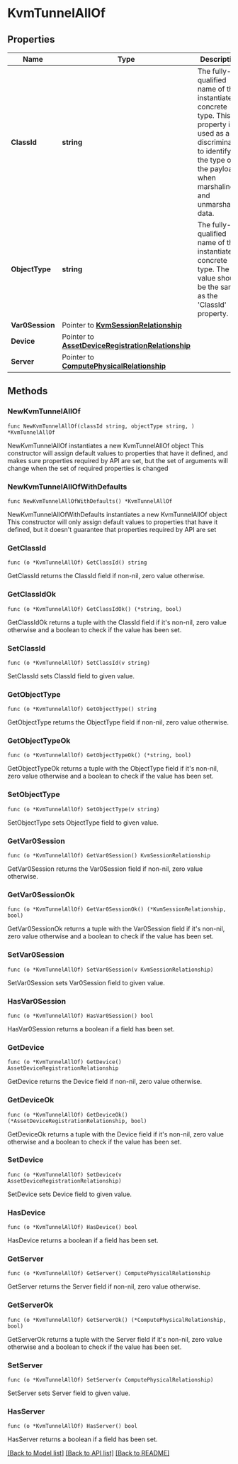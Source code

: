 # KvmTunnelAllOf

## Properties

Name | Type | Description | Notes
------------ | ------------- | ------------- | -------------
**ClassId** | **string** | The fully-qualified name of the instantiated, concrete type. This property is used as a discriminator to identify the type of the payload when marshaling and unmarshaling data. | [default to "kvm.Tunnel"]
**ObjectType** | **string** | The fully-qualified name of the instantiated, concrete type. The value should be the same as the &#39;ClassId&#39; property. | [default to "kvm.Tunnel"]
**Var0Session** | Pointer to [**KvmSessionRelationship**](kvm.Session.Relationship.md) |  | [optional] 
**Device** | Pointer to [**AssetDeviceRegistrationRelationship**](asset.DeviceRegistration.Relationship.md) |  | [optional] 
**Server** | Pointer to [**ComputePhysicalRelationship**](compute.Physical.Relationship.md) |  | [optional] 

## Methods

### NewKvmTunnelAllOf

`func NewKvmTunnelAllOf(classId string, objectType string, ) *KvmTunnelAllOf`

NewKvmTunnelAllOf instantiates a new KvmTunnelAllOf object
This constructor will assign default values to properties that have it defined,
and makes sure properties required by API are set, but the set of arguments
will change when the set of required properties is changed

### NewKvmTunnelAllOfWithDefaults

`func NewKvmTunnelAllOfWithDefaults() *KvmTunnelAllOf`

NewKvmTunnelAllOfWithDefaults instantiates a new KvmTunnelAllOf object
This constructor will only assign default values to properties that have it defined,
but it doesn't guarantee that properties required by API are set

### GetClassId

`func (o *KvmTunnelAllOf) GetClassId() string`

GetClassId returns the ClassId field if non-nil, zero value otherwise.

### GetClassIdOk

`func (o *KvmTunnelAllOf) GetClassIdOk() (*string, bool)`

GetClassIdOk returns a tuple with the ClassId field if it's non-nil, zero value otherwise
and a boolean to check if the value has been set.

### SetClassId

`func (o *KvmTunnelAllOf) SetClassId(v string)`

SetClassId sets ClassId field to given value.


### GetObjectType

`func (o *KvmTunnelAllOf) GetObjectType() string`

GetObjectType returns the ObjectType field if non-nil, zero value otherwise.

### GetObjectTypeOk

`func (o *KvmTunnelAllOf) GetObjectTypeOk() (*string, bool)`

GetObjectTypeOk returns a tuple with the ObjectType field if it's non-nil, zero value otherwise
and a boolean to check if the value has been set.

### SetObjectType

`func (o *KvmTunnelAllOf) SetObjectType(v string)`

SetObjectType sets ObjectType field to given value.


### GetVar0Session

`func (o *KvmTunnelAllOf) GetVar0Session() KvmSessionRelationship`

GetVar0Session returns the Var0Session field if non-nil, zero value otherwise.

### GetVar0SessionOk

`func (o *KvmTunnelAllOf) GetVar0SessionOk() (*KvmSessionRelationship, bool)`

GetVar0SessionOk returns a tuple with the Var0Session field if it's non-nil, zero value otherwise
and a boolean to check if the value has been set.

### SetVar0Session

`func (o *KvmTunnelAllOf) SetVar0Session(v KvmSessionRelationship)`

SetVar0Session sets Var0Session field to given value.

### HasVar0Session

`func (o *KvmTunnelAllOf) HasVar0Session() bool`

HasVar0Session returns a boolean if a field has been set.

### GetDevice

`func (o *KvmTunnelAllOf) GetDevice() AssetDeviceRegistrationRelationship`

GetDevice returns the Device field if non-nil, zero value otherwise.

### GetDeviceOk

`func (o *KvmTunnelAllOf) GetDeviceOk() (*AssetDeviceRegistrationRelationship, bool)`

GetDeviceOk returns a tuple with the Device field if it's non-nil, zero value otherwise
and a boolean to check if the value has been set.

### SetDevice

`func (o *KvmTunnelAllOf) SetDevice(v AssetDeviceRegistrationRelationship)`

SetDevice sets Device field to given value.

### HasDevice

`func (o *KvmTunnelAllOf) HasDevice() bool`

HasDevice returns a boolean if a field has been set.

### GetServer

`func (o *KvmTunnelAllOf) GetServer() ComputePhysicalRelationship`

GetServer returns the Server field if non-nil, zero value otherwise.

### GetServerOk

`func (o *KvmTunnelAllOf) GetServerOk() (*ComputePhysicalRelationship, bool)`

GetServerOk returns a tuple with the Server field if it's non-nil, zero value otherwise
and a boolean to check if the value has been set.

### SetServer

`func (o *KvmTunnelAllOf) SetServer(v ComputePhysicalRelationship)`

SetServer sets Server field to given value.

### HasServer

`func (o *KvmTunnelAllOf) HasServer() bool`

HasServer returns a boolean if a field has been set.


[[Back to Model list]](../README.md#documentation-for-models) [[Back to API list]](../README.md#documentation-for-api-endpoints) [[Back to README]](../README.md)


